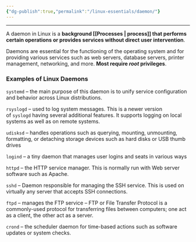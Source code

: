 ```yaml
---
{"dg-publish":true,"permalink":"/linux-essentials/daemon/"}
---
```


---
A daemon in Linux is a **background [[Processes \| process]] that performs certain operations or provides services without direct user intervention**.

Daemons are essential for the functioning of the operating system and for providing various services such as web servers, database servers, printer management, networking, and more. **Most require _root_ privileges**.

### Examples of Linux Daemons

`systemd` – the main purpose of this daemon is to unify service configuration and behavior across Linux distributions.

`rsyslogd` – used to log system messages. This is a newer version of `syslogd` having several additional features. It supports logging on local systems as well as on remote systems.

`udisksd` – handles operations such as querying, mounting, unmounting, formatting, or detaching storage devices such as hard disks or USB thumb drives

`logind` – a tiny daemon that manages user logins and seats in various ways

`httpd` – the HTTP service manager. This is normally run with Web server software such as Apache.

`sshd` – Daemon responsible for managing the SSH service. This is used on virtually any server that accepts SSH connections.

`ftpd` – manages the FTP service – FTP or File Transfer Protocol is a commonly-used protocol for transferring files between computers; one act as a client, the other act as a server.

`crond` – the scheduler daemon for time-based actions such as software updates or system checks.